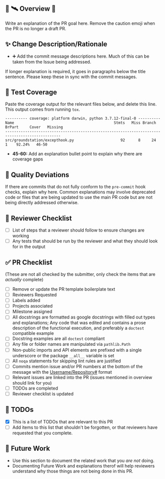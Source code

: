## 🚧 🛰️ Overview 🚧

Write an explanation of the PR goal here.  Remove the caution emoji when the PR is no longer a draft PR.

## ✨ Change Description/Rationale

- ➕ Add the commit message descriptions here.  Much of this can be taken from the Issue being addressed.

If longer explanation is required, it goes in paragraphs below the title sentence.  Please keep these in sync with the commit messages.

## 🧪 Test Coverage

Paste the coverage output for the relevant files below, and delete this line.  This output comes from running ``tox``.

```
---------- coverage: platform darwin, python 3.7.12-final-0 ----------
Name                                             Stmts   Miss Branch BrPart     Cover   Missing
-----------------------------------------------------------------------------------------------
src/groundstation/excepthook.py                     92      8     24      1    92.24%   46-50
```
- **45-60:** Add an explanation bullet point to explain why there are coverage gaps

## 🚨 Quality Deviations

If there are commits that do not fully conform to the ``pre-commit`` hook checks, explain why here.  Common explanations may involve deprecated code or files that are being updated to use the main PR code but are not being directly addressed otherwise.

## 👀 Reviewer Checklist
- [ ] List of steps that a reviewer should follow to ensure changes are working
- [ ] Any tests that should be run by the reviewer and what they should look for in the output

## ✅ PR Checklist

(These are not all checked by the submitter, only check the items that are _actually_ complete)

- [ ] Remove or update the PR template boilerplate text
- [ ] Reviewers Requested
- [ ] Labels added
- [ ] Projects associated
- [ ] Milestone assigned
- [ ] All docstrings are formatted as google docstrings with filled out types and explanations; Any code that was edited and contains a prose description of the functional execution, and preferably a ``doctest`` compatible example
- [ ] Docstring examples are all ``doctest`` compliant
- [ ] Any file or folder names are manipulated via ``pathlib.Path``
- [ ] Non-public imports and API elements are prefixed with a single underscore or the package ``__all__`` variable is set
- [ ] All ``noqa`` statements for skipping lint rules are justified
- [ ] Commits mention issue and/or PR numbers at the bottom of the message with the [Username/Repository#](https://docs.github.com/en/get-started/writing-on-github/working-with-advanced-formatting/autolinked-references-and-urls) format
- [ ] Relevant issues are linked into the PR (issues mentioned in overview should link for you)
- [ ] TODOs are completed
- [ ] Reviewer checklist is updated

## 🚀 TODOs

- [x] This is a list of TODOs that are relevant to this PR
- [ ] Add items to this list that shouldn't be forgotten, or that reviewers have requested that you complete.

## 📌 Future Work

- Use this section to document the related work that you *are not* doing.
- Documenting Future Work and explanations therof will help reviewers understand why those things are not being done in this PR.
